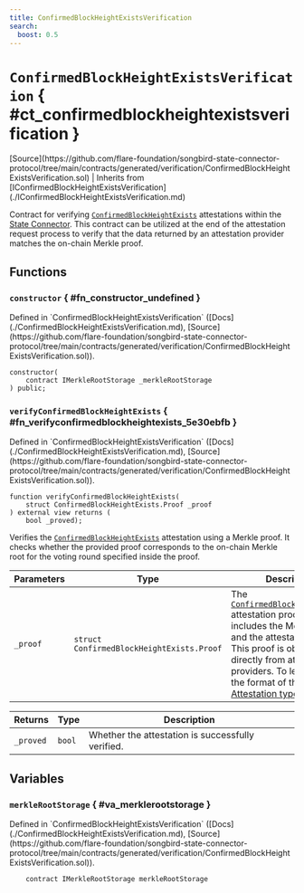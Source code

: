 ```yaml
---
title: ConfirmedBlockHeightExistsVerification
search:
  boost: 0.5
---
```


<!-- This is an autogenerated file. Do not edit! -->

# `ConfirmedBlockHeightExistsVerification` { #ct_confirmedblockheightexistsverification }

<div class="api-node-source" markdown>
[Source](https://github.com/flare-foundation/songbird-state-connector-protocol/tree/main/contracts/generated/verification/ConfirmedBlockHeightExistsVerification.sol) | Inherits from [IConfirmedBlockHeightExistsVerification](./IConfirmedBlockHeightExistsVerification.md)
</div>

<div class="api-node-internal" markdown>

Contract for verifying [`ConfirmedBlockHeightExists`](../attestation-types/ConfirmedBlockHeightExists.md) attestations within the [State Connector](https://docs.flare.network/tech/state-connector/).
This contract can be utilized at the end of the attestation request process to verify that the data
returned by an attestation provider matches the on-chain Merkle proof.

</div>

<div class="api-node-type" markdown>

## Functions

<div class="api-node" markdown>

### `constructor` { #fn_constructor_undefined }

<div class="api-node-source" markdown>
Defined in `ConfirmedBlockHeightExistsVerification` ([Docs](./ConfirmedBlockHeightExistsVerification.md), [Source](https://github.com/flare-foundation/songbird-state-connector-protocol/tree/main/contracts/generated/verification/ConfirmedBlockHeightExistsVerification.sol)).
</div>

<div class="api-node-internal" markdown>

```solidity
constructor(
    contract IMerkleRootStorage _merkleRootStorage
) public;
```

</div>
</div>

<div class="api-node" markdown>

### `verifyConfirmedBlockHeightExists` { #fn_verifyconfirmedblockheightexists_5e30ebfb }

<div class="api-node-source" markdown>
Defined in `ConfirmedBlockHeightExistsVerification` ([Docs](./ConfirmedBlockHeightExistsVerification.md), [Source](https://github.com/flare-foundation/songbird-state-connector-protocol/tree/main/contracts/generated/verification/ConfirmedBlockHeightExistsVerification.sol)).
</div>

<div class="api-node-internal" markdown>

```solidity
function verifyConfirmedBlockHeightExists(
    struct ConfirmedBlockHeightExists.Proof _proof
) external view returns (
    bool _proved);
```

Verifies the [`ConfirmedBlockHeightExists`](../attestation-types/ConfirmedBlockHeightExists.md) attestation using a Merkle proof.
It checks whether the provided proof corresponds to the on-chain Merkle root for the voting round specified inside the proof.

| Parameters | Type | Description |
| ---------- | ---- | ----------- |
| `_proof` | `struct ConfirmedBlockHeightExists.Proof` | The [`ConfirmedBlockHeightExists`](../attestation-types/ConfirmedBlockHeightExists.md) attestation proof, which includes the Merkle proof and the attestation data.               This proof is obtained directly from attestation providers.               To learn about the format of this data, see [Attestation types](https://github.com/flare-foundation/songbird-state-connector-protocol/blob/main/specs/attestations/attestation-type-definition.md). |

| Returns | Type | Description |
| ------- | ---- | ----------- |
| `_proved` | `bool` | Whether the attestation is successfully verified. |
</div>
</div>

</div>

<div class="api-node-type" markdown>

## Variables

<div class="api-node" markdown>

### `merkleRootStorage` { #va_merklerootstorage }

<div class="api-node-source" markdown>
Defined in `ConfirmedBlockHeightExistsVerification` ([Docs](./ConfirmedBlockHeightExistsVerification.md), [Source](https://github.com/flare-foundation/songbird-state-connector-protocol/tree/main/contracts/generated/verification/ConfirmedBlockHeightExistsVerification.sol)).
</div>

<div class="api-node-internal" markdown>

```solidity
    contract IMerkleRootStorage merkleRootStorage
```

</div>
</div>

</div>

